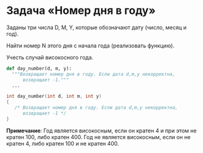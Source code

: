 # Задача «Номер дня в году»

Заданы три числа D, M, Y, которые обозначают дату (число, месяц и год).

Найти номер N этого дня с начала года (реализовать функцию).

Учесть случай високосного года.

```python
def day_number(d, m, y):
  """Возвращает номер дня в году. Если дата d,m,y некорректна,
      возвращает -1."""
  ...
```

```c
int day_number(int d, int m, int y)
{
   /* Возвращает номер дня в году. Если дата d,m,y некорректна,
      возвращает -1 */
}
```

**Примечание**: Год является високосным, если он кратен 4 и при этом не кратен 100, либо кратен 400. Год не является високосным, если он не кратен 4, либо кратен 100 и не кратен 400.
